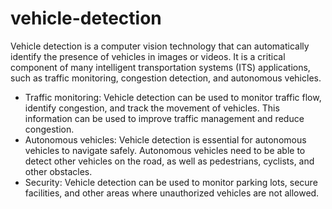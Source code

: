 # vehicle-detection
Vehicle detection is a computer vision technology that can automatically identify the presence of vehicles in images or videos. It is a critical component of many intelligent transportation systems (ITS) applications, such as traffic monitoring, congestion detection, and autonomous vehicles.

- Traffic monitoring: Vehicle detection can be used to monitor traffic flow, identify congestion, and track the movement of vehicles. This information can be used to improve traffic management and reduce congestion.
- Autonomous vehicles: Vehicle detection is essential for autonomous vehicles to navigate safely. Autonomous vehicles need to be able to detect other vehicles on the road, as well as pedestrians, cyclists, and other obstacles.
- Security: Vehicle detection can be used to monitor parking lots, secure facilities, and other areas where unauthorized vehicles are not allowed.
